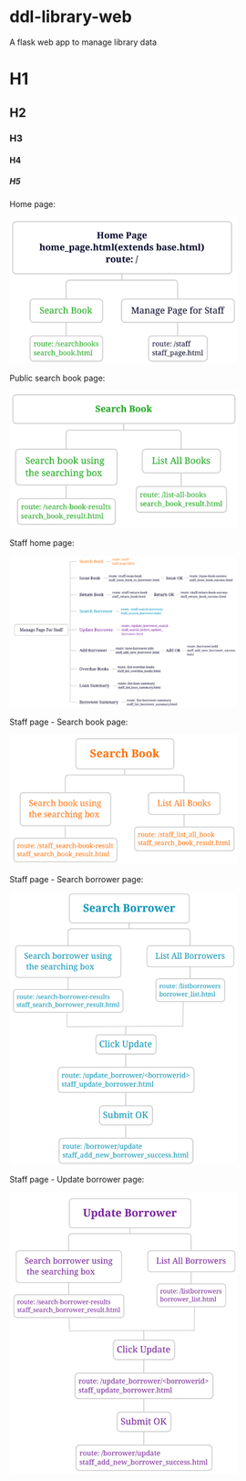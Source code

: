 # ddl-library-web
A flask web app to manage library data

# H1 
## H2
### H3
#### H4
##### H5

Home page:

<img src="images/home_page.PNG" width="400px" alt="home"></img>
<!-- ![alt text](home_page.png "home") -->

Public search book page:

<img src="images/public_search.PNG" width="400px" alt="publicsearch"></img> 
<!-- ![alt text](public_search.png "publicsearch") -->

Staff home page:

<img src="images/staff.PNG" width="400px" alt="staff"></img>
<!-- ![alt text](staff.png "staff") -->

Staff page - Search book page:

<img src="images/staff_search_book.PNG" width="400px" alt="staffsearchbook"></img>
<!-- ![alt text](staff_search_book.png "staffsearchbook") -->

Staff page - Search borrower page:

<img src="images/search_borrower.PNG" width="400px" alt="searchborrower"></img>
<!-- ![alt text](search_borrower.png "searchborrower") -->

Staff page - Update borrower page:

<img src="images/update_borrower.PNG" width="400px" alt="updateborrower"></img>
<!-- ![alt text](update_borrower.png "updateborrower") -->

